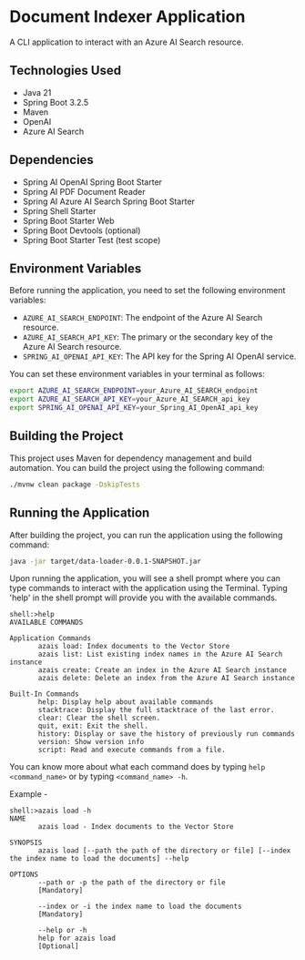 # Document Indexer Application

A CLI application to interact with an Azure AI Search resource.

## Technologies Used

- Java 21
- Spring Boot 3.2.5
- Maven
- OpenAI
- Azure AI Search

## Dependencies

- Spring AI OpenAI Spring Boot Starter
- Spring AI PDF Document Reader
- Spring AI Azure AI Search Spring Boot Starter
- Spring Shell Starter
- Spring Boot Starter Web
- Spring Boot Devtools (optional)
- Spring Boot Starter Test (test scope)

## Environment Variables

Before running the application, you need to set the following environment variables:

- `AZURE_AI_SEARCH_ENDPOINT`: The endpoint of the Azure AI Search resource.
- `AZURE_AI_SEARCH_API_KEY`: The primary or the secondary key of the Azure AI Search resource.
- `SPRING_AI_OPENAI_API_KEY`: The API key for the Spring AI OpenAI service.

You can set these environment variables in your terminal as follows:

```bash
export AZURE_AI_SEARCH_ENDPOINT=your_Azure_AI_SEARCH_endpoint
export AZURE_AI_SEARCH_API_KEY=your_Azure_AI_SEARCH_api_key
export SPRING_AI_OPENAI_API_KEY=your_Spring_AI_OpenAI_api_key
```

## Building the Project

This project uses Maven for dependency management and build automation. You can build the project using the following command:

```bash
./mvnw clean package -DskipTests
```

## Running the Application
After building the project, you can run the application using the following command:

```bash
java -jar target/data-loader-0.0.1-SNAPSHOT.jar
```
Upon running the application, you will see a shell prompt where you can type commands to interact with the application using the Terminal. Typing 'help' in the shell prompt will provide you with the available commands.

```
shell:>help
AVAILABLE COMMANDS

Application Commands
       azais load: Index documents to the Vector Store
       azais list: List existing index names in the Azure AI Search instance
       azais create: Create an index in the Azure AI Search instance
       azais delete: Delete an index from the Azure AI Search instance

Built-In Commands
       help: Display help about available commands
       stacktrace: Display the full stacktrace of the last error.
       clear: Clear the shell screen.
       quit, exit: Exit the shell.
       history: Display or save the history of previously run commands
       version: Show version info
       script: Read and execute commands from a file.
```
You can know more about what each command does by typing ```help <command_name>``` or by typing ```<command_name> -h```.

Example - 
```
shell:>azais load -h
NAME
       azais load - Index documents to the Vector Store

SYNOPSIS
       azais load [--path the path of the directory or file] [--index the index name to load the documents] --help

OPTIONS
       --path or -p the path of the directory or file
       [Mandatory]

       --index or -i the index name to load the documents
       [Mandatory]

       --help or -h
       help for azais load
       [Optional]
```
